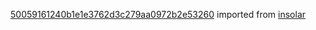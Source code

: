 [50059161240b1e1e3762d3c279aa0972b2e53260](https://github.com/insolar/insolar/commit/50059161240b1e1e3762d3c279aa0972b2e53260) imported from [insolar](https://github.com/insolar/insolar)
